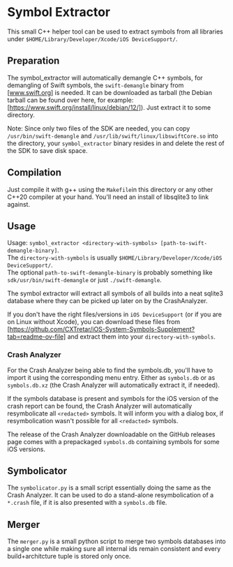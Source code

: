 # Symbol Extractor

This small C++ helper tool can be used to extract symbols from all libraries under `$HOME/Library/Developer/Xcode/iOS DeviceSupport/`.

## Preparation
The symbol_extractor will automatically demangle C++ symbols, for demangling of Swift symbols, the `swift-demangle` binary
from [www.swift.org] is needed. It can be downloaded as tarball (the Debian tarball can be found over here, for example:
[https://www.swift.org/install/linux/debian/12/]). Just extract it to some directory.

Note: Since only two files of the SDK are needed, you can copy `/usr/bin/swift-demangle` and `/usr/lib/swift/linux/libswiftCore.so`
into the directory, your `symbol_extractor` binary resides in and delete the rest of the SDK to save disk space.

## Compilation
Just compile it with g++ using the `Makefile`in this directory or any other C++20 compiler at your hand.
You'll need an install of libsqlite3 to link against.

## Usage
Usage: `symbol_extractor <directory-with-symbols> [path-to-swift-demangle-binary]`.  
The `directory-with-symbols` is usually `$HOME/Library/Developer/Xcode/iOS DeviceSupport/`.  
The optional `path-to-swift-demangle-binary` is probably something like `sdk/usr/bin/swift-demangle` or just `./swift-demangle`.

The symbol extractor will extract all symbols of all builds into a neat sqlite3 database where they can be
picked up later on by the CrashAnalyzer.

If you don't have the right files/versions in `iOS DeviceSupport` (or if you are on Linux without Xcode), you can download
these files from [https://github.com/CXTretar/iOS-System-Symbols-Supplement?tab=readme-ov-file]
and extract them into your `directory-with-symbols`.

### Crash Analyzer
For the Crash Analyzer being able to find the symbols.db, you'll have to import it using the corresponding menu entry.
Either as `symbols.db` or as `symbols.db.xz` (the Crash Analyzer will automatically extract it, if needed).

If the symbols database is present and symbols for the iOS version of the crash report can be found,
the Crash Analyzer will automatically resymbolicate all `<redacted>` symbols.
It will inform you with a dialog box, if resymbolication wasn't possible for all `<redacted>` symbols.

The release of the Crash Analyzer downloadable on the GitHub releases page comes with a prepackaged `symbols.db`
containing symbols for some iOS versions.

## Symbolicator
The `symbolicator.py` is a small script essentially doing the same as the Crash Analyzer.
It can be used to do a stand-alone resymbolication of a `*.crash` file, if it is also presented with a `symbols.db` file.

## Merger
The `merger.py` is a small python script to merge two symbols databases into a single one while making sure all internal ids remain
consistent and every build+architcture tuple is stored only once.

